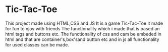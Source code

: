 # Tic-Tac-Toe
This project made using HTML,CSS and JS
It is a game Tic-Tac-Toe it made for fun to njoy with friends
The functionality which i made that is based an html tags  and buttons etc.
The functionality of css and cam be embeded in  html and that are container's,box'sand button etc and in js all functionality for used classes can be made.
